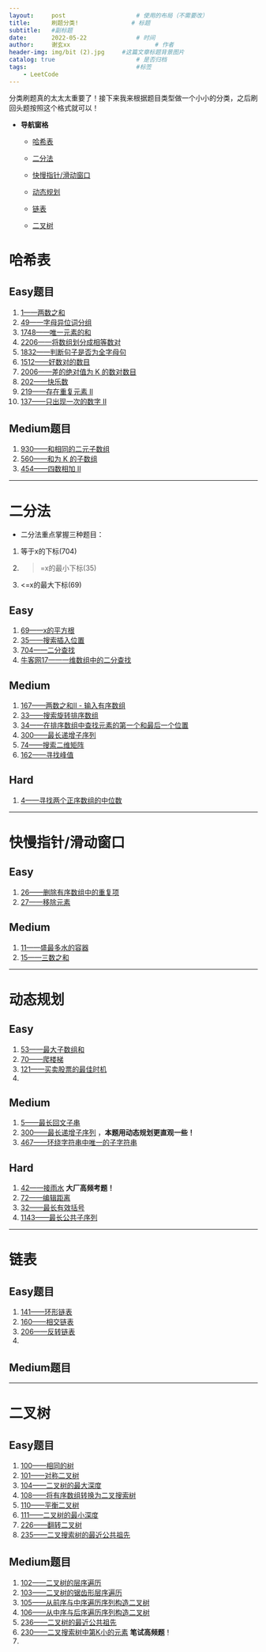```yaml
---
layout:     post   				    # 使用的布局（不需要改）
title:      刷题分类!				# 标题 
subtitle:   #副标题
date:       2022-05-22 				# 时间
author:     谢玄xx 						# 作者
header-img: img/bit (2).jpg 	#这篇文章标题背景图片
catalog: true 						# 是否归档
tags:								#标签
    - LeetCode
---
```


分类刷题真的太太太重要了！接下来我来根据题目类型做一个小小的分类，之后刷回头题按照这个格式就可以！

* **导航窗格**

	* [哈希表](#哈希表)
	
	* [二分法](#二分法)
	
	* [快慢指针/滑动窗口](#快慢指针/滑动窗口)

	* [动态规划](#动态规划)

	* [链表](#链表)

	* [二叉树](#二叉树)


# 哈希表

## Easy题目

1. [1——两数之和](https://leetcode.cn/problems/two-sum/)
2. [49——字母异位词分组](https://leetcode.cn/problems/group-anagrams/)
3. [1748——唯一元素的和](https://leetcode.cn/problems/sum-of-unique-elements/)
4. [2206——将数组划分成相等数对](https://leetcode.cn/problems/divide-array-into-equal-pairs/)
5. [1832——判断句子是否为全字母句](https://leetcode.cn/problems/check-if-the-sentence-is-pangram/)
6. [1512——好数对的数目](https://leetcode.cn/problems/number-of-good-pairs/)
7. [2006——差的绝对值为 K 的数对数目](https://leetcode.cn/problems/count-number-of-pairs-with-absolute-difference-k/)
8. [202——快乐数](https://leetcode.cn/problems/happy-number/)
9. [219——存在重复元素 II](https://leetcode.cn/problems/contains-duplicate-ii/)
10. [137——只出现一次的数字 II](https://leetcode.cn/problems/single-number-ii/)

## Medium题目

1. [930——和相同的二元子数组](https://leetcode.cn/problems/binary-subarrays-with-sum/)
2. [560——和为 K 的子数组](https://leetcode.cn/problems/subarray-sum-equals-k/)
3. [454——四数相加 II](https://leetcode.cn/problems/4sum-ii/)

-------------

# 二分法

* 二分法重点掌握三种题目：

1. 等于x的下标(704)
2. >=x的最小下标(35)
3. <=x的最大下标(69)

## Easy

1. [69——x的平方根](https://leetcode.cn/problems/sqrtx/)
2. [35——搜索插入位置](https://leetcode.cn/problems/search-insert-position/)
3. [704——二分查找](https://leetcode.cn/problems/binary-search/)
4. [牛客网17——一维数组中的二分查找](https://www.nowcoder.com/practice/d3df40bd23594118b57554129cadf47b?tpId=295&tqId=1499549&ru=/exam/oj&qru=/ta/format-top101/question-ranking&sourceUrl=%2Fexam%2Foj)

## Medium

1. [167——两数之和II - 输入有序数组](https://leetcode.cn/problems/two-sum-ii-input-array-is-sorted/)
2. [33——搜索旋转排序数组](https://leetcode.cn/problems/search-in-rotated-sorted-array/)
3. [34——在排序数组中查找元素的第一个和最后一个位置](https://leetcode.cn/problems/find-first-and-last-position-of-element-in-sorted-array/)
4. [300——最长递增子序列](https://leetcode.cn/problems/longest-increasing-subsequence/)
5. [74——搜索二维矩阵](https://leetcode.cn/problems/search-a-2d-matrix/)
6. [162——寻找峰值](https://leetcode.cn/problems/find-peak-element/) 

## Hard

1. [4——寻找两个正序数组的中位数](https://leetcode.cn/problems/median-of-two-sorted-arrays/)

---------------

# 快慢指针/滑动窗口

## Easy

1. [26——删除有序数组中的重复项](https://leetcode.cn/problems/remove-duplicates-from-sorted-array)
2. [27——移除元素](https://leetcode.cn/problems/remove-element/)


## Medium

1. [11——盛最多水的容器](https://leetcode.cn/problems/container-with-most-water/)
2. [15——三数之和](https://leetcode.cn/problems/3sum/)

---------------

# 动态规划

## Easy

1. [53——最大子数组和](https://leetcode.cn/problems/maximum-subarray/)
2. [70——爬楼梯](https://leetcode.cn/problems/climbing-stairs/)
3. [121——买卖股票的最佳时机](https://leetcode.cn/problems/best-time-to-buy-and-sell-stock/)
4. 

## Medium

1. [5——最长回文子串](https://leetcode.cn/problems/longest-palindromic-substring/)
2. [300——最长递增子序列](https://leetcode.cn/problems/longest-increasing-subsequence/) ，**本题用动态规划更直观一些！**
3. [467——环绕字符串中唯一的子字符串](https://leetcode.cn/problems/unique-substrings-in-wraparound-string/)

## Hard

1. [42——接雨水](https://leetcode.cn/problems/trapping-rain-water/)	**大厂高频考题！**
2. [72——编辑距离](https://leetcode.cn/problems/edit-distance/)
3. [32——最长有效括号](https://leetcode.cn/problems/longest-valid-parentheses/)
4. [1143——最长公共子序列](https://leetcode.cn/problems/longest-common-subsequence/)

---------------

# 链表

## Easy题目

1. [141——环形链表](https://leetcode.cn/problems/linked-list-cycle/)
2. [160——相交链表](https://leetcode.cn/problems/intersection-of-two-linked-lists/)
3. [206——反转链表](https://leetcode.cn/problems/reverse-linked-list/)
4. 

## Medium题目

---------------

# 二叉树

## Easy题目

1. [100——相同的树](https://leetcode.cn/problems/same-tree/)
2. [101——对称二叉树](https://leetcode.cn/problems/symmetric-tree/)
3. [104——二叉树的最大深度](https://leetcode.cn/problems/maximum-depth-of-binary-tree/)
4. [108——将有序数组转换为二叉搜索树](https://leetcode.cn/problems/convert-sorted-array-to-binary-search-tree/)
5. [110——平衡二叉树](https://leetcode.cn/problems/balanced-binary-tree/)
6. [111——二叉树的最小深度](https://leetcode.cn/problems/minimum-depth-of-binary-tree/)
7. [226——翻转二叉树](https://leetcode.cn/problems/invert-binary-tree/)
8. [235——二叉搜索树的最近公共祖先](https://leetcode.cn/problems/lowest-common-ancestor-of-a-binary-search-tree/)


## Medium题目

1. [102——二叉树的层序遍历](https://leetcode.cn/problems/binary-tree-level-order-traversal/)
2. [103——二叉树的锯齿形层序遍历](https://leetcode.cn/problems/binary-tree-zigzag-level-order-traversal/)
3. [105——从前序与中序遍历序列构造二叉树](https://leetcode.cn/problems/construct-binary-tree-from-preorder-and-inorder-traversal/)
4. [106——从中序与后序遍历序列构造二叉树](https://leetcode.cn/problems/construct-binary-tree-from-inorder-and-postorder-traversal/)
5. [236——二叉树的最近公共祖先](https://leetcode.cn/problems/lowest-common-ancestor-of-a-binary-tree/)
6. [230——二叉搜索树中第K小的元素](https://leetcode.cn/problems/kth-smallest-element-in-a-bst/) **笔试高频题**！
7. 
